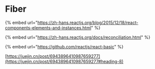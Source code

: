 # Fiber

{% embed url="https://zh-hans.reactjs.org/blog/2015/12/18/react-components-elements-and-instances.html" %}

{% embed url="https://zh-hans.reactjs.org/docs/reconciliation.html" %}

{% embed url="https://github.com/reactjs/react-basic" %}

[https://juejin.cn/post/6943896410987659277](https://juejin.cn/post/6943896410987659277#heading-8)



